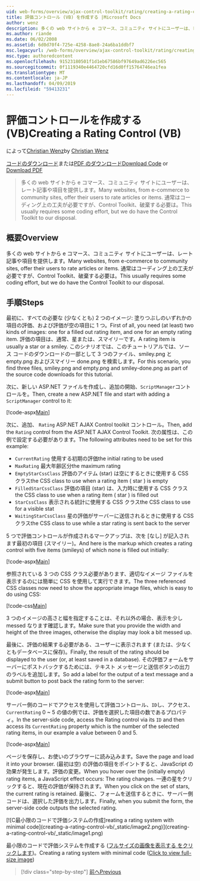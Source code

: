```yaml
---
uid: web-forms/overview/ajax-control-toolkit/rating/creating-a-rating-control-vb
title: 評価コントロール (VB) を作成する |Microsoft Docs
author: wenz
description: 多くの web サイトから e コマース、コミュニティ サイトにユーザーは、レート記事や項目を提供します。 これは、通常コーディング上の工夫が必要ですが、ので、.
ms.author: riande
ms.date: 06/02/2008
ms.assetid: 6d0d70f4-725e-4258-8ae8-24a6ba1ddbf7
msc.legacyurl: /web-forms/overview/ajax-control-toolkit/rating/creating-a-rating-control-vb
msc.type: authoredcontent
ms.openlocfilehash: 91523180501f1d1eb67586bf97649ad6226ec565
ms.sourcegitcommit: 0f1119340e4464720cfd16d0ff15764746ea1fea
ms.translationtype: MT
ms.contentlocale: ja-JP
ms.lasthandoff: 04/09/2019
ms.locfileid: "59413231"
---
```

# <a name="creating-a-rating-control-vb"></a><span data-ttu-id="854e8-104">評価コントロールを作成する (VB)</span><span class="sxs-lookup"><span data-stu-id="854e8-104">Creating a Rating Control (VB)</span></span>

<span data-ttu-id="854e8-105">によって[Christian Wenz](https://github.com/wenz)</span><span class="sxs-lookup"><span data-stu-id="854e8-105">by [Christian Wenz](https://github.com/wenz)</span></span>

<span data-ttu-id="854e8-106">[コードのダウンロード](http://download.microsoft.com/download/9/3/f/93f8daea-bebd-4821-833b-95205389c7d0/rating0.vb.zip)または[PDF のダウンロード](http://download.microsoft.com/download/2/d/c/2dc10e34-6983-41d4-9c08-f78f5387d32b/rating0VB.pdf)</span><span class="sxs-lookup"><span data-stu-id="854e8-106">[Download Code](http://download.microsoft.com/download/9/3/f/93f8daea-bebd-4821-833b-95205389c7d0/rating0.vb.zip) or [Download PDF](http://download.microsoft.com/download/2/d/c/2dc10e34-6983-41d4-9c08-f78f5387d32b/rating0VB.pdf)</span></span>

> <span data-ttu-id="854e8-107">多くの web サイトから e コマース、コミュニティ サイトにユーザーは、レート記事や項目を提供します。</span><span class="sxs-lookup"><span data-stu-id="854e8-107">Many websites, from e-commerce to community sites, offer their users to rate articles or items.</span></span> <span data-ttu-id="854e8-108">通常はコーディング上の工夫が必要ですが、Control Toolkit、破棄する必要は。</span><span class="sxs-lookup"><span data-stu-id="854e8-108">This usually requires some coding effort, but we do have the Control Toolkit to our disposal.</span></span>


## <a name="overview"></a><span data-ttu-id="854e8-109">概要</span><span class="sxs-lookup"><span data-stu-id="854e8-109">Overview</span></span>

<span data-ttu-id="854e8-110">多くの web サイトから e コマース、コミュニティ サイトにユーザーは、レート記事や項目を提供します。</span><span class="sxs-lookup"><span data-stu-id="854e8-110">Many websites, from e-commerce to community sites, offer their users to rate articles or items.</span></span> <span data-ttu-id="854e8-111">通常はコーディング上の工夫が必要ですが、Control Toolkit、破棄する必要は。</span><span class="sxs-lookup"><span data-stu-id="854e8-111">This usually requires some coding effort, but we do have the Control Toolkit to our disposal.</span></span>

## <a name="steps"></a><span data-ttu-id="854e8-112">手順</span><span class="sxs-lookup"><span data-stu-id="854e8-112">Steps</span></span>

<span data-ttu-id="854e8-113">最初に、すべての必要な (少なくとも) 2 つのイメージ: 塗りつぶしのいずれかの項目の評価、および評価が空の項目に 1 つ。</span><span class="sxs-lookup"><span data-stu-id="854e8-113">First of all, you need (at least) two kinds of images: one for a filled out rating item, and one for an empty rating item.</span></span> <span data-ttu-id="854e8-114">評価の項目は、通常、星または、スマイリーです。</span><span class="sxs-lookup"><span data-stu-id="854e8-114">A rating item is usually a star or a smiley.</span></span> <span data-ttu-id="854e8-115">このシナリオでは、このチュートリアルでは、ソース コードのダウンロードの一部として 3 つのファイル、smiley.png と empty.png およびスマイリー done.png を検索します。</span><span class="sxs-lookup"><span data-stu-id="854e8-115">For this scenario, you find three files, smiley.png and empty.png and smiley-done.png as part of the source code downloads for this tutorial.</span></span>

<span data-ttu-id="854e8-116">次に、新しい ASP.NET ファイルを作成し、追加の開始、`ScriptManager`コントロールを。</span><span class="sxs-lookup"><span data-stu-id="854e8-116">Then, create a new ASP.NET file and start with adding a `ScriptManager` control to it:</span></span>

[!code-aspx[Main](creating-a-rating-control-vb/samples/sample1.aspx)]

<span data-ttu-id="854e8-117">次に、追加、 `Rating` ASP.NET AJAX Control toolkit コントロール。</span><span class="sxs-lookup"><span data-stu-id="854e8-117">Then, add the `Rating` control from the ASP.NET AJAX Control Toolkit.</span></span> <span data-ttu-id="854e8-118">次の属性は、この例で設定する必要があります。</span><span class="sxs-lookup"><span data-stu-id="854e8-118">The following attributes need to be set for this example:</span></span>

- `CurrentRating` <span data-ttu-id="854e8-119">使用する初期の評価</span><span class="sxs-lookup"><span data-stu-id="854e8-119">the initial rating to be used</span></span>
- `MaxRating` <span data-ttu-id="854e8-120">最大年齢区分</span><span class="sxs-lookup"><span data-stu-id="854e8-120">the maximum rating</span></span>
- `EmptyStarCssClass` <span data-ttu-id="854e8-121">評価のアイテム (star) は空にするときに使用する CSS クラス</span><span class="sxs-lookup"><span data-stu-id="854e8-121">the CSS class to use when a rating item ( star ) is empty</span></span>
- `FilledStarCssClass` <span data-ttu-id="854e8-122">評価の項目 (star) は、入力時に使用する CSS クラス</span><span class="sxs-lookup"><span data-stu-id="854e8-122">the CSS class to use when a rating item ( star ) is filled out</span></span>
- `StarCssClass` <span data-ttu-id="854e8-123">表示される統計に使用する CSS クラス</span><span class="sxs-lookup"><span data-stu-id="854e8-123">the CSS class to use for a visible stat</span></span>
- `WaitingStarCssClass` <span data-ttu-id="854e8-124">星の評価がサーバーに送信されるときに使用する CSS クラス</span><span class="sxs-lookup"><span data-stu-id="854e8-124">the CSS class to use while a star rating is sent back to the server</span></span>

<span data-ttu-id="854e8-125">5 つで評価コントロールが作成されるマークアップは、次を [なし] が記入されます最初の項目 (スマイリー)。</span><span class="sxs-lookup"><span data-stu-id="854e8-125">And here is the markup which creates a rating control with five items (smileys) of which none is filled out initially:</span></span>

[!code-aspx[Main](creating-a-rating-control-vb/samples/sample2.aspx)]

<span data-ttu-id="854e8-126">参照されている 3 つの CSS クラス必要があります、適切なイメージ ファイルを表示するのには簡単に CSS を使用して実行できます。</span><span class="sxs-lookup"><span data-stu-id="854e8-126">The three referenced CSS classes now need to show the appropriate image files, which is easy to do using CSS:</span></span>

[!code-css[Main](creating-a-rating-control-vb/samples/sample3.css)]

<span data-ttu-id="854e8-127">3 つのイメージの高さと幅を指定することは、それ以外の場合、表示を少し messed なります確認します。</span><span class="sxs-lookup"><span data-stu-id="854e8-127">Make sure that you provide the width and height of the three images, otherwise the display may look a bit messed up.</span></span>

<span data-ttu-id="854e8-128">最後に、評価の結果する必要がある、ユーザーに表示されます (または、少なくともデータベースに保存)。</span><span class="sxs-lookup"><span data-stu-id="854e8-128">Finally, the result of the rating should be displayed to the user (or, at least saved in a database).</span></span> <span data-ttu-id="854e8-129">その評価フォームをサーバーにポストバックするためには、テキスト メッセージと送信ボタンの出力のラベルを追加します。</span><span class="sxs-lookup"><span data-stu-id="854e8-129">So add a label for the output of a text message and a submit button to post back the rating form to the server:</span></span>

[!code-aspx[Main](creating-a-rating-control-vb/samples/sample4.aspx)]

<span data-ttu-id="854e8-130">サーバー側のコードでアクセスを使用して評価コントロール、`ID`し、アクセス、 `CurrentRating` 0 ~ 5 の値の例では、評価を選択した項目の数であるプロパティ。</span><span class="sxs-lookup"><span data-stu-id="854e8-130">In the server-side code, access the Rating control via its `ID` and then access its `CurrentRating` property which is the number of the selected rating items, in our example a value between 0 and 5.</span></span>

[!code-aspx[Main](creating-a-rating-control-vb/samples/sample5.aspx)]

<span data-ttu-id="854e8-131">ページを保存し、お使いのブラウザーに読み込みます。</span><span class="sxs-lookup"><span data-stu-id="854e8-131">Save the page and load it into your browser.</span></span> <span data-ttu-id="854e8-132">(最初は空) の評価の項目をポイントすると、JavaScript の効果が発生します。評価の変更。</span><span class="sxs-lookup"><span data-stu-id="854e8-132">When you hover over the (initially empty) rating items, a JavaScript effect occurs: The rating changes.</span></span> <span data-ttu-id="854e8-133">一連の星をクリックすると、現在の評価が保持されます。</span><span class="sxs-lookup"><span data-stu-id="854e8-133">When you click on the set of stars, the current rating is retained.</span></span> <span data-ttu-id="854e8-134">最後に、フォームを送信するときに、サーバー側コードは、選択した評価を出力します。</span><span class="sxs-lookup"><span data-stu-id="854e8-134">Finally, when you submit the form, the server-side code outputs the selected rating.</span></span>


[![C<span data-ttu-id="854e8-135">最小限のコードで評価システムの作成]</span><span class="sxs-lookup"><span data-stu-id="854e8-135">reating a rating system with minimal code]</span></span>(creating-a-rating-control-vb/_static/image2.png)](creating-a-rating-control-vb/_static/image1.png)

<span data-ttu-id="854e8-136">最小限のコードで評価システムを作成する ([フルサイズの画像を表示する をクリックします](creating-a-rating-control-vb/_static/image3.png))。</span><span class="sxs-lookup"><span data-stu-id="854e8-136">Creating a rating system with minimal code ([Click to view full-size image](creating-a-rating-control-vb/_static/image3.png))</span></span>

> [!div class="step-by-step"]
> [<span data-ttu-id="854e8-137">前へ</span><span class="sxs-lookup"><span data-stu-id="854e8-137">Previous</span></span>](creating-a-rating-control-cs.md)
